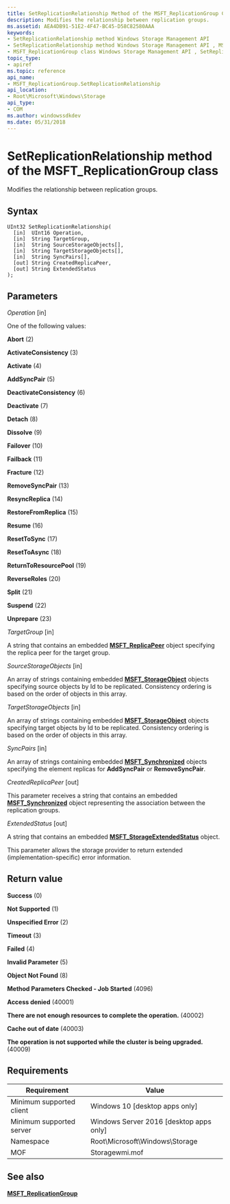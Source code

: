 ```yaml
---
title: SetReplicationRelationship Method of the MSFT_ReplicationGroup Class
description: Modifies the relationship between replication groups.
ms.assetid: AEA4DB91-51E2-4F47-BC45-D58C82580AAA
keywords:
- SetReplicationRelationship method Windows Storage Management API
- SetReplicationRelationship method Windows Storage Management API , MSFT_ReplicationGroup class
- MSFT_ReplicationGroup class Windows Storage Management API , SetReplicationRelationship method
topic_type:
- apiref
ms.topic: reference
api_name:
- MSFT_ReplicationGroup.SetReplicationRelationship
api_location:
- Root\Microsoft\Windows\Storage
api_type:
- COM
ms.author: windowssdkdev
ms.date: 05/31/2018
---
```


# SetReplicationRelationship method of the MSFT\_ReplicationGroup class

Modifies the relationship between replication groups.

## Syntax


```mof
UInt32 SetReplicationRelationship(
  [in]  UInt16 Operation,
  [in]  String TargetGroup,
  [in]  String SourceStorageObjects[],
  [in]  String TargetStorageObjects[],
  [in]  String SyncPairs[],
  [out] String CreatedReplicaPeer,
  [out] String ExtendedStatus
);
```



## Parameters

 

*Operation* \[in\]
 

One of the following values:

 

**Abort** (2)
 

**ActivateConsistency** (3)
 

**Activate** (4)
 

**AddSyncPair** (5)
 

**DeactivateConsistency** (6)
 

**Deactivate** (7)
 

**Detach** (8)
 

**Dissolve** (9)
 

**Failover** (10)
 

**Failback** (11)
 

**Fracture** (12)
 

**RemoveSyncPair** (13)
 

**ResyncReplica** (14)
 

**RestoreFromReplica** (15)
 

**Resume** (16)
 

**ResetToSync** (17)
 

**ResetToAsync** (18)
 

**ReturnToResourcePool** (19)
 

**ReverseRoles** (20)
 

**Split** (21)
 

**Suspend** (22)
 

**Unprepare** (23)
   

*TargetGroup* \[in\]
 

A string that contains an embedded [**MSFT\_ReplicaPeer**](msft-replicapeer.md) object specifying the replica peer for the target group.

 

*SourceStorageObjects* \[in\]
 

An array of strings containing embedded [**MSFT\_StorageObject**](msft-storageobject.md) objects specifying source objects by Id to be replicated. Consistency ordering is based on the order of objects in this array.

 

*TargetStorageObjects* \[in\]
 

An array of strings containing embedded [**MSFT\_StorageObject**](msft-storageobject.md) objects specifying target objects by Id to be replicated. Consistency ordering is based on the order of objects in this array.

 

*SyncPairs* \[in\]
 

An array of strings containing embedded [**MSFT\_Synchronized**](msft-synchronized.md) objects specifying the element replicas for **AddSyncPair** or **RemoveSyncPair**.

 

*CreatedReplicaPeer* \[out\]
 

This parameter receives a string that contains an embedded [**MSFT\_Synchronized**](msft-synchronized.md) object representing the association between the replication groups.

 

*ExtendedStatus* \[out\]
 

A string that contains an embedded [**MSFT\_StorageExtendedStatus**](msft-storageextendedstatus.md) object.

This parameter allows the storage provider to return extended (implementation-specific) error information.

 

## Return value

 

**Success** (0)
 

**Not Supported** (1)
 

**Unspecified Error** (2)
 

**Timeout** (3)
 

**Failed** (4)
 

**Invalid Parameter** (5)
 

**Object Not Found** (8)
 

**Method Parameters Checked - Job Started** (4096)
 

**Access denied** (40001)
 

**There are not enough resources to complete the operation.** (40002)
 

**Cache out of date** (40003)
 

**The operation is not supported while the cluster is being upgraded.** (40009)
 

## Requirements



| Requirement | Value |
|-------------------------------------|-------------------------------------------------------------------------------------------|
| Minimum supported client | Windows 10 \[desktop apps only\]                                               |
| Minimum supported server | Windows Server 2016 \[desktop apps only\]                                      |
| Namespace                | Root\\Microsoft\\Windows\\Storage                                              |
| MOF                      |  Storagewmi.mof  |



## See also

 

[**MSFT\_ReplicationGroup**](msft-replicationgroup.md)
 

 

 





